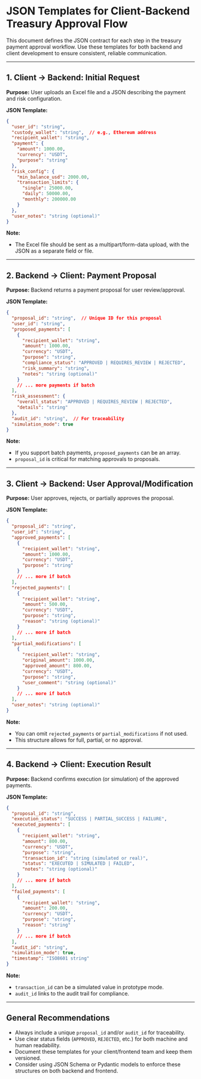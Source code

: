 # JSON Templates for Client-Backend Treasury Approval Flow

This document defines the JSON contract for each step in the treasury payment approval workflow. Use these templates for both backend and client development to ensure consistent, reliable communication.

---

## 1. Client → Backend: Initial Request

**Purpose:**
User uploads an Excel file and a JSON describing the payment and risk configuration.

**JSON Template:**
```json
{
  "user_id": "string",
  "custody_wallet": "string",  // e.g., Ethereum address
  "recipient_wallet": "string",
  "payment": {
    "amount": 1000.00,
    "currency": "USDT",
    "purpose": "string"
  },
  "risk_config": {
    "min_balance_usd": 2000.00,
    "transaction_limits": {
      "single": 25000.00,
      "daily": 50000.00,
      "monthly": 200000.00
    }
  },
  "user_notes": "string (optional)"
}
```
**Note:**
- The Excel file should be sent as a multipart/form-data upload, with the JSON as a separate field or file.

---

## 2. Backend → Client: Payment Proposal

**Purpose:**
Backend returns a payment proposal for user review/approval.

**JSON Template:**
```json
{
  "proposal_id": "string",  // Unique ID for this proposal
  "user_id": "string",
  "proposed_payments": [
    {
      "recipient_wallet": "string",
      "amount": 1000.00,
      "currency": "USDT",
      "purpose": "string",
      "compliance_status": "APPROVED | REQUIRES_REVIEW | REJECTED",
      "risk_summary": "string",
      "notes": "string (optional)"
    }
    // ... more payments if batch
  ],
  "risk_assessment": {
    "overall_status": "APPROVED | REQUIRES_REVIEW | REJECTED",
    "details": "string"
  },
  "audit_id": "string",  // For traceability
  "simulation_mode": true
}
```
**Note:**
- If you support batch payments, `proposed_payments` can be an array.
- `proposal_id` is critical for matching approvals to proposals.

---

## 3. Client → Backend: User Approval/Modification

**Purpose:**
User approves, rejects, or partially approves the proposal.

**JSON Template:**
```json
{
  "proposal_id": "string",
  "user_id": "string",
  "approved_payments": [
    {
      "recipient_wallet": "string",
      "amount": 1000.00,
      "currency": "USDT",
      "purpose": "string"
    }
    // ... more if batch
  ],
  "rejected_payments": [
    {
      "recipient_wallet": "string",
      "amount": 500.00,
      "currency": "USDT",
      "purpose": "string",
      "reason": "string (optional)"
    }
    // ... more if batch
  ],
  "partial_modifications": [
    {
      "recipient_wallet": "string",
      "original_amount": 1000.00,
      "approved_amount": 800.00,
      "currency": "USDT",
      "purpose": "string",
      "user_comment": "string (optional)"
    }
    // ... more if batch
  ],
  "user_notes": "string (optional)"
}
```
**Note:**
- You can omit `rejected_payments` or `partial_modifications` if not used.
- This structure allows for full, partial, or no approval.

---

## 4. Backend → Client: Execution Result

**Purpose:**
Backend confirms execution (or simulation) of the approved payments.

**JSON Template:**
```json
{
  "proposal_id": "string",
  "execution_status": "SUCCESS | PARTIAL_SUCCESS | FAILURE",
  "executed_payments": [
    {
      "recipient_wallet": "string",
      "amount": 800.00,
      "currency": "USDT",
      "purpose": "string",
      "transaction_id": "string (simulated or real)",
      "status": "EXECUTED | SIMULATED | FAILED",
      "notes": "string (optional)"
    }
    // ... more if batch
  ],
  "failed_payments": [
    {
      "recipient_wallet": "string",
      "amount": 200.00,
      "currency": "USDT",
      "purpose": "string",
      "reason": "string"
    }
    // ... more if batch
  ],
  "audit_id": "string",
  "simulation_mode": true,
  "timestamp": "ISO8601 string"
}
```
**Note:**
- `transaction_id` can be a simulated value in prototype mode.
- `audit_id` links to the audit trail for compliance.

---

## General Recommendations
- Always include a unique `proposal_id` and/or `audit_id` for traceability.
- Use clear status fields (`APPROVED`, `REJECTED`, etc.) for both machine and human readability.
- Document these templates for your client/frontend team and keep them versioned.
- Consider using JSON Schema or Pydantic models to enforce these structures on both backend and frontend. 